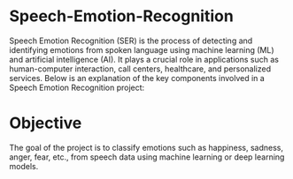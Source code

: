 # Speech-Emotion-Recognition

Speech Emotion Recognition (SER) is the process of detecting and identifying emotions from spoken language using machine learning (ML) and artificial intelligence (AI). It plays a crucial role in applications such as human-computer interaction, call centers, healthcare, and personalized services. Below is an explanation of the key components involved in a Speech Emotion Recognition project:

# Objective
   
The goal of the project is to classify emotions such as happiness, sadness, anger, fear, etc., from speech data using machine learning or deep learning models.

